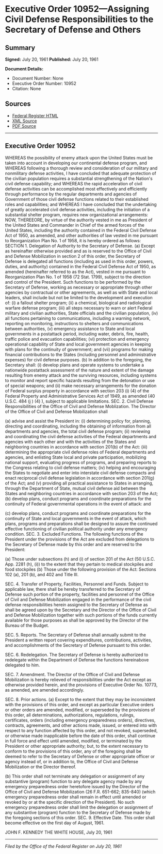 # Executive Order 10952—Assigning Civil Defense Responsibilities to the Secretary of Defense and Others

## Summary

**Signed:** July 20, 1961
**Published:** July 20, 1961

**Document Details:**
- Document Number: None
- Executive Order Number: 10952
- Citation: None

## Sources
- [Federal Register HTML](https://www.presidency.ucsb.edu/documents/executive-order-10952-assigning-civil-defense-responsibilities-the-secretary-defense-and)
- [XML Source](None)
- [PDF Source](None)

---

## Executive Order 10952

WHEREAS the possibility of enemy attack upon the United States must be taken into account in developing our continental defense program, and
WHEREAS following a thorough review and consideration of our military and nonmilitary defense activities, I have concluded that adequate protection of the civilian population requires a substantial strengthening of the Nation's civil defense capability; and
WHEREAS the rapid acceleration of civil defense activities can be accomplished most effectively and efficiently through performance by the regular departments and agencies of Government of those civil defense functions related to their established roles and capabilities; and
WHEREAS I have concluded that the undertaking of greatly accelerated civil defense activities, including the initiation of a substantial shelter program, requires new organizational arrangements:
NOW, THEREEORE, by virtue of the authority vested in me as President of the United States and Commander in Chief of the armed forces of the United States, including the authority contained in the Federal Civil Defense Act of 1950, as amended, and other authorities of law vested in me pursuant to Reorganization Plan No. 1 of 1958, it is hereby ordered as follows:
SECTION 1. Delegation of Authority to the Secretary of Defense. (a) Except as hereinafter otherwise provided and as is reserved to the Office of Civil and Defense Mobilization in section 2 of this order, the Secretary of Defense is delegated all functions (including as used in this order, powers, duties, and authority) contained in the Federal Civil Defense Act of 1950, as amended (hereinafter referred to as the Act), vested in me pursuant to Reorganization Plan No. 1 of 1958 (72 Stat. 1799), subject to the direction and control of the President. Such functions to be performed by the Secretary of Defense, working as necessary or appropriate through other agencies by contractual or other agreements, as well as with State and local leaders, shall include but not be limited to the development and execution of:
    (i) a fallout shelter program;
    (ii) a chemical, biological and radiological warfare defense program;
    (iii) all steps necessary to warn or alert Federal military and civilian authorities, State officials and the civilian population,
    (iv) all functions pertaining to communications, including a warning network, reporting on monitoring, instructions to shelters and communications between authorities,
    (v) emergency assistance to State and local governments in a postattack period, including water, debris, fire, health, traffic police and evacuation capabilities;
    (vi) protection and emergency operational capability of State and local government agencies in keeping with plans for the continuity of government; and
    (vii) programs for making financial contributions to the States (including personnel and administrative expenses) for civil defense purposes.
(b) In addition to the foregoing, the Secretary shall:
    (i) develop plans and operate systems to undertake a nationwide postattack assessment of the nature and extent of the damage resulting from enemy attack and the surviving resources, including systems to monitor and report specific hazards resulting from the detonation or use of special weapons; and
    (ii) make necessary arrangements for the donation of Federal surplus property in accordance with section 203 (i) (4) of the Federal Property and Administrative Services Act of 1949, as amended (40 U.S.C. 484 (j ) (4) ), subject to applicable limitations.
SEC. 2. Civil Defense Responsibilities of the Office of Civil and Defense Moblization. The Director of the Office of Civil and Defense Mobilization shall

(a) advise and assist the President in:
    (i) determining policy for, planning, directing and coordinating, including the obtaining of information from all departments and agencies, the total civil defense program;
    (ii) reviewing and coordinating the civil defense activities of the Federal departments and agencies with each other and with the activities of the States and neighboring countries in accordance with section 201(b) of the Act:
    (iii) determining the appropriate civil defense roles of Federal departments and agencies, and enlisting State local and private participation, mobilizing national support, evaluating progress of programs, and preparing reports to the Congress relating to civil defense matters;
    (iv) helping and encouraging the States to negotiate and enter into interstate civil defense compacts and enact reciprocal civil defense legislation in accordance with section 201(g) of the Act; and
    (v) providing all practical assistance to States in arranging, through the Department of State, mutual civil defense aid between the States and neighboring countries in accordance with section 203 of the Act;
(b) develop plans, conduct programs and coordinate preparations for the continuity of Federal governmental operations in the event of attack: and

(c) develop plans, conduct programs and coordinate preparations for the continuity of State and local governments in the event of attack, which plans, programs and preparations shall be designed to assure the continued effective functioning of civilian political authority under any emergency condition.
SEC. 3. Excluded Functions. The following functions of the President under the provisions of the Act are excluded from delegations to the Secretary of Defense made by this order and are reserved to the President:

(a) Those under subsections (h) and (i) of section 201 of the Act (50 U.S.C. App. 2281 (h), (i)) to the extent that they pertain to medical stockpiles and food stockpiles
(b) Those under the following provision of the Act: Sections 102 (a), 201 (b), and 402 and Title III.

SEC. 4. Transfer of Property, Facilities, Personnel and Funds. Subject to applicable law, there shall be hereby transferred to the Secretary of Defense such portion of the property, facilities and personnel of the Office of Civil and Defense Mobilization engaged in the performance of the civil defense responsibilities herein assigned to the Secretary of Defense as shall be agreed upon by the Secretary and the Director of the Office of Civil and Defense Mobilization together with such portions of the funds currently available for those purposes as shall be approved by the Director of the Bureau of the Budget.

SEC. 5. Reports. The Secretary of Defense shall annually submit to the President a written report covering expenditures, contributions, activities, and accomplishments of the Secretary of Defense pursuant to this order.

SEC. 6. Redelegation. The Secretary of Defense is hereby authorized to redelegate within the Department of Defense the functions hereinabove delegated to him.

SEC. 7. Amendment. The Director of the Office of Civil and Defense Mobilization is hereby relieved of responsibilities under the Act except as otherwise provided herein, and the provisions of Executive Order No. 10773, as amended, are amended accordingly.

SEC. 8. Prior actions. (a) Except to the extent that they may be inconsistent with the provisions of this order, and except as particular Executive orders or other orders are amended, modified, or superseded by the provisions of this order, all determinations, authorizations, regulations, rulings, certificates, orders (including emergency preparedness orders), directives, contracts, agreements, and other actions made, issued, or entered into with respect to any function affected by this order, and not revoked, superseded, or otherwise made inapplicable before the date of this order, shall continue in full force and effect until amended, modified, or terminated by the President or other appropriate authority; but, to the extent necessary to conform to the provisions of this order, any of the foregoing shall be deemed to refer to the Secretary of Defense or other appropriate officer or agency instead of, or in addition to, the Office of Civil and Defense Mobilization or the Director thereof.

(b) This order shall not terminate any delegation or assignment of any substantive (program) function to any delegate agency made by any emergency preparedness order heretofore issued by the Director of the Office of Civil and Defense Mobilization (26 F.R. 651-662; 835-840) (which emergency preparedness order shall remain in effect until amended or revoked by or at the specific direction of the President). No such emergency preparedness order shall limit the delegation or assignment of any substantive (program) function to the Secretary of Defense made by the foregoing sections of this order.
SEC. 9. Effective Date. This order shall become effective on the first day of August, 1961.

JOHN F. KENNEDY
THE WHITE HOUSE,
July 20, 1961

---

*Filed by the Office of the Federal Register on July 20, 1961*
